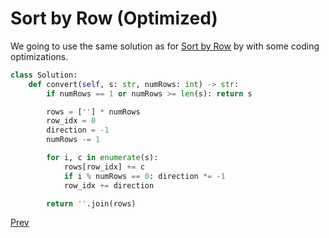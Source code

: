 # Sort by Row (Optimized)

We going to use the same solution as for [Sort by Row](solution1.md) by with some coding optimizations.

```python
class Solution:
    def convert(self, s: str, numRows: int) -> str:
        if numRows == 1 or numRows >= len(s): return s

        rows = [''] * numRows
        row_idx = 0
        direction = -1
        numRows -= 1

        for i, c in enumerate(s):
            rows[row_idx] += c
            if i % numRows == 0: direction *= -1
            row_idx += direction

        return ''.join(rows)
```

[Prev](solution2.md)